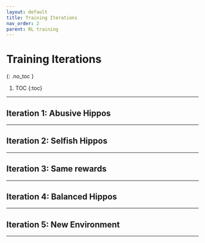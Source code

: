 ```yaml
---
layout: default
title: Training Iterations
nav_order: 2
parent: RL training
---
```


# Training Iterations
{: .no_toc }


1. TOC
{:toc}

---

## Iteration 1: Abusive Hippos
---

## Iteration 2: Selfish Hippos
---

## Iteration 3: Same rewards
---

## Iteration 4: Balanced Hippos
---

## Iteration 5: New Environment
---
